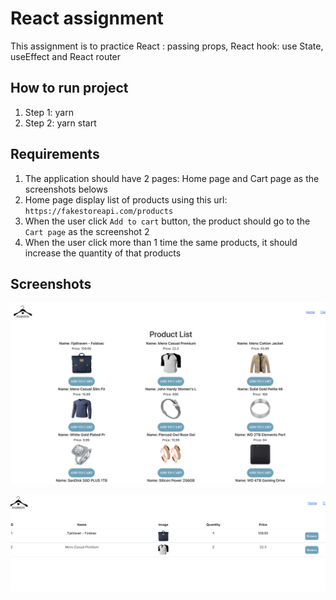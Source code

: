 # React assignment

This assignment is to practice React : passing props, React hook: use State, useEffect and React router

## How to run project

1. Step 1: yarn
2. Step 2: yarn start

## Requirements

1. The application should have 2 pages: Home page and Cart page as the screenshots belows
2. Home page display list of products using this url: `https://fakestoreapi.com/products`
3. When the user click `Add to cart` button, the product should go to the `Cart page` as the screenshot 2
4. When the user click more than 1 time the same products, it should increase the quantity of that products

## Screenshots

![homepage](./src/assets/homePage.png)

![cartPage](./src/assets/cartPage.png)
